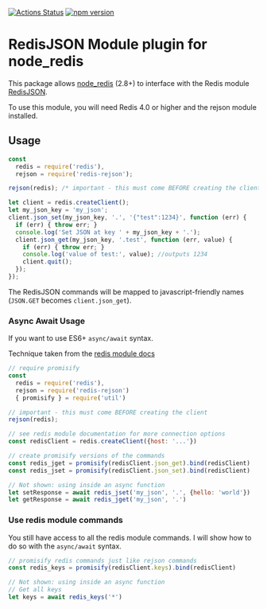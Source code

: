 [![Actions Status](https://github.com/stockholmux/node_redis-rejson/workflows/CI/badge.svg)](https://github.com/stockholmux/node_redis-rejson/actions)
[![npm version](https://badge.fury.io/js/redis-rejson.svg)](https://badge.fury.io/js/redis-rejson)

# RedisJSON Module plugin for node_redis

This package allows [node_redis](https://github.com/NodeRedis/node_redis) (2.8+) to interface with the Redis module [RedisJSON](http://rejson.io/).

To use this module, you will need Redis 4.0 or higher and the rejson module installed.

## Usage

```javascript
const
  redis = require('redis'),
  rejson = require('redis-rejson');

rejson(redis); /* important - this must come BEFORE creating the client */

let client = redis.createClient();
let my_json_key = 'my_json';
client.json_set(my_json_key, '.', '{"test":1234}', function (err) {
  if (err) { throw err; }
  console.log('Set JSON at key ' + my_json_key + '.');
  client.json_get(my_json_key, '.test', function (err, value) {
    if (err) { throw err; }
    console.log('value of test:', value); //outputs 1234
    client.quit();
  });
});
```

The RedisJSON commands will be mapped to javascript-friendly names (`JSON.GET` becomes `client.json_get`).

### Async Await Usage

If you want to use ES6+ `async/await` syntax.

Technique taken from the [redis module docs](https://www.npmjs.com/package/redis#promises)

```javascript
// require promisify
const
  redis = require('redis'),
  rejson = require('redis-rejson')
  { promisify } = require('util')

// important - this must come BEFORE creating the client
rejson(redis);

// see redis module documentation for more connection options
const redisClient = redis.createClient({host: '...'}) 

// create promisify versions of the commands 
const redis_jget = promisify(redisClient.json_get).bind(redisClient)
const redis_jset = promisify(redisClient.json_set).bind(redisClient)

// Not shown: using inside an async function
let setResponse = await redis_jset('my_json', '.', {hello: 'world'})
let getResponse = await redis_jget('my_json', '.')
```

### Use redis module commands

You still have access to all the redis module commands. I will show how to do so with the `async/await` syntax.

```javascript
// promisify redis commands just like rejson commands
const redis_keys = promisify(redisClient.keys).bind(redisClient)

// Not shown: using inside an async function
// Get all keys
let keys = await redis_keys('*')
```
